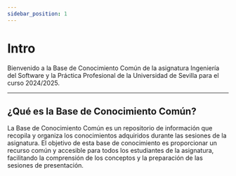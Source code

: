 ```yaml
---
sidebar_position: 1
---
```


#  Intro

Bienvenido a la Base de Conocimiento Común de la asignatura Ingeniería del Software y la Práctica Profesional de la Universidad de Sevilla para el curso 2024/2025.
****

## ¿Qué es la Base de Conocimiento Común?
La Base de Conocimiento Común es un repositorio de información que recopila y organiza los conocimientos adquiridos durante las sesiones de la asignatura. El objetivo de esta base de conocimiento es proporcionar un recurso común y accesible para todos los estudiantes de la asignatura, facilitando la comprensión de los conceptos y la preparación de las sesiones de presentación. 

